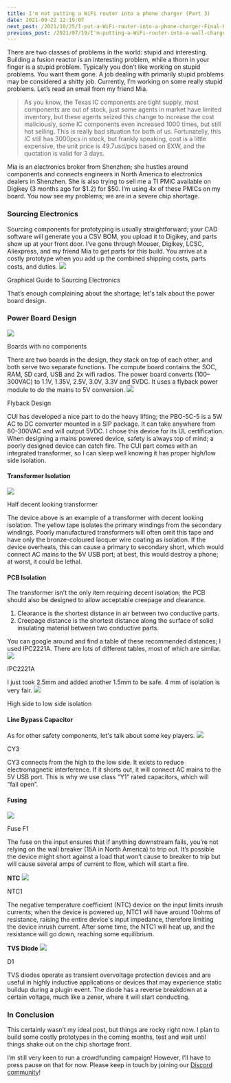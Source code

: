 ```yaml
---
title: I'm not putting a WiFi router into a phone charger (Part 3)
date: 2021-09-22 12:19:07
next_post: /2021/10/25/I-put-a-WiFi-router-into-a-phone-charger-Final-Post/
previous_post: /2021/07/19/I'm-putting-a-WiFi-router-into-a-wall-charger-Part-2/
---
```

There are two classes of problems in the world: stupid and interesting. Building a fusion reactor is an interesting problem, while a thorn in your finger is a stupid problem. Typically you don’t like working on stupid problems. You want them gone. A job dealing with primarily stupid problems may be considered a shitty job. Currently, I’m working on some really stupid problems. Let’s read an email from my friend Mia.
> As you know, the Texas IC components are tight supply, most components are out of stock, just some agents in market have limited inventory, but these agents seized this change to increase the cost maliciously, some IC components even increased 1000 times, but still hot selling. This is really bad situation for both of us. Fortunatelly, this IC still has 3000pcs in stock, but frankly speaking, cost is a little expensive, the unit price is 49.7usd/pcs based on EXW, and the quotation is valid for 3 days.

Mia is an electronics broker from Shenzhen; she hustles around components and connects engineers in North America to electronics dealers in Shenzhen. She is also trying to sell me a TI PMIC available on Digikey (3 months ago for $1.2) for $50\. I’m using 4x of these PMICs on my board. You now see my problems; we are in a severe chip shortage.

### Sourcing Electronics

Sourcing components for prototyping is usually straightforward; your CAD software will generate you a CSV BOM, you upload it to Digikey, and parts show up at your front door. I’ve gone through Mouser, Digikey, LCSC, Aliexpress, and my friend Mia to get parts for this build. You arrive at a costly prototype when you add up the combined shipping costs, parts costs, and duties.
![](https://cdn-images-1.medium.com/max/1024/1*yPWuqyUht7UZUgRTSs-bPA.png)<figcaption>Graphical Guide to Sourcing Electronics</figcaption>

That’s enough complaining about the shortage; let's talk about the power board design.

### Power Board Design
![](https://cdn-images-1.medium.com/max/708/0*a8Z9AtYRRrrUSmeu)<figcaption>Boards with no components</figcaption>

There are two boards in the design, they stack on top of each other, and both serve two separate functions. The compute board contains the SOC, RAM, SD card, USB and 2x wifi radios. The power board converts (100–300VAC) to 1.1V, 1.35V, 2.5V, 3.0V, 3.3V and 5VDC. It uses a flyback power module to do the mains to 5V conversion.
![](https://cdn-images-1.medium.com/max/1024/1*_sQUV1u1D7oWjY0G-CvM-w.png)<figcaption>Flyback Design</figcaption>

CUI has developed a nice part to do the heavy lifting; the PBO-5C-5 is a 5W AC to DC converter mounted in a SIP package. It can take anywhere from 80–300VAC and will output 5VDC. I chose this device for its UL certification. When designing a mains powered device, safety is always top of mind; a poorly designed device can catch fire. The CUI part comes with an integrated transformer, so I can sleep well knowing it has proper high/low side isolation.

#### Transformer Isolation
![](https://cdn-images-1.medium.com/max/800/0*SlDlMt4wHoQyObXr.png)<figcaption>Half decent looking transformer</figcaption>

The device above is an example of a transformer with decent looking isolation. The yellow tape isolates the primary windings from the secondary windings. Poorly manufactured transformers will often omit this tape and have only the bronze-coloured lacquer wire coating as isolation. If the device overheats, this can cause a primary to secondary short, which would connect AC mains to the 5V USB port; at best, this would destroy a phone; at worst, it could be lethal.

#### PCB Isolation

The transformer isn’t the only item requiring decent isolation; the PCB should also be designed to allow acceptable creepage and clearance.

1.  Clearance is the shortest distance in air between two conductive parts.
2.  Creepage distance is the shortest distance along the surface of solid insulating material between two conductive parts.

You can google around and find a table of these recommended distances; I used IPC2221A. There are lots of different tables, most of which are similar.
![](https://cdn-images-1.medium.com/max/666/0*ugUpcCH7n1HEg7ib.png)<figcaption>IPC2221A</figcaption>

I just took 2.5mm and added another 1.5mm to be safe. 4 mm of isolation is very fair.
![](https://cdn-images-1.medium.com/max/1024/1*fOu_Ny8UZW0jSxwChc-9MQ.png)<figcaption>High side to low side isolation</figcaption>

#### Line Bypass Capacitor

As for other safety components, let's talk about some key players.
![](https://cdn-images-1.medium.com/max/743/1*L_UX_CKZ20oDs9sDwD_6fw.png)<figcaption>CY3</figcaption>

CY3 connects from the high to the low side. It exists to reduce electromagnetic interference. If it shorts out, it will connect AC mains to the 5V USB port. This is why we use class “Y1” rated capacitors, which will “fail open”.

#### Fusing
![](https://cdn-images-1.medium.com/max/245/1*yGo_2FghuDP2pN4dBRb73A.png)<figcaption>Fuse F1</figcaption>

The fuse on the input ensures that if anything downstream fails, you’re not relying on the wall breaker (15A in North America) to trip out. It’s possible the device might short against a load that won’t cause to breaker to trip but will cause several amps of current to flow, which will start a fire.

**NTC**
![](https://cdn-images-1.medium.com/max/157/1*w8YQ_W0fVSBcwZWhTFMiUA.png)<figcaption>NTC1</figcaption>

The negative temperature coefficient (NTC) device on the input limits inrush currents; when the device is powered up, NTC1 will have around 10ohms of resistance, raising the entire device's input impedance, therefore limiting the device inrush current. After some time, the NTC1 will heat up, and the resistance will go down, reaching some equilibrium.

**TVS Diode**
![](https://cdn-images-1.medium.com/max/117/1*8A_4ZcAXv1ZkEOGmBg1hAg.png)<figcaption>D1</figcaption>

TVS diodes operate as transient overvoltage protection devices and are useful in highly inductive applications or devices that may experience static buildup during a plugin event. The diode has a reverse breakdown at a certain voltage, much like a zener, where it will start conducting.

### In Conclusion

This certainly wasn’t my ideal post, but things are rocky right now. I plan to build some costly prototypes in the coming months, test and wait until things shake out on the chip shortage front.

I’m still very keen to run a crowdfunding campaign! However, I’ll have to press pause on that for now. Please keep in touch by joining our [Discord community](https://discord.gg/EtZT7mjNuM)!


